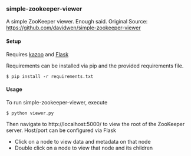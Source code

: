 ### simple-zookeeper-viewer

A simple ZooKeeper viewer. Enough said. 
Original Source: https://github.com/davidwen/simple-zookeeper-viewer

#### Setup

Requires [kazoo](https://github.com/python-zk/kazoo) and [Flask](https://github.com/mitsuhiko/flask)

Requirements can be installed via pip and the provided requirements file.

    $ pip install -r requirements.txt

#### Usage

To run simple-zookeeper-viewer, execute

    $ python viewer.py
    
Then navigate to http://localhost:5000/ to view the root of the ZooKeeper server. Host/port can be configured via Flask

* Click on a node to view data and metadata on that node
* Double click on a node to view that node and its children
